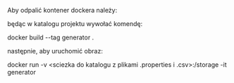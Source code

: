 Aby odpalić kontener dockera należy:

będąc w katalogu projektu wywołać komendę:

docker build --tag generator .

następnie, aby uruchomić obraz:

docker run -v <sciezka do katalogu z plikami .properties i .csv>:/storage -it generator